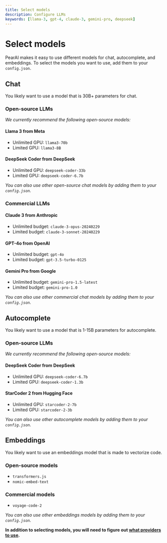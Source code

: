 ```yaml
---
title: Select models
description: Configure LLMs
keywords: [llama-3, gpt-4, claude-3, gemini-pro, deepseek]
---
```


# Select models

PearAI makes it easy to use different models for chat, autocomplete, and embeddings. To select the models you want to use, add them to your `config.json`.

## Chat

You likely want to use a model that is 30B+ parameters for chat.

### Open-source LLMs

*We currently recommend the following open-source models:*

#### Llama 3 from Meta

- Unlimited GPU: `llama3-70b`
- Limited GPU: `llama3-8B`

#### DeepSeek Coder from DeepSeek

- Unlimited GPU: `deepseek-coder-33b`
- Limited GPU: `deepseek-coder-6.7b`

*You can also use other open-source chat models by adding them to your `config.json`.*

### Commercial LLMs

#### Claude 3 from Anthropic

- Unlimited budget: `claude-3-opus-20240229`
- Limited budget: `claude-3-sonnet-20240229`

#### GPT-4o from OpenAI

- Unlimited budget: `gpt-4o`
- Limited budget: `gpt-3.5-turbo-0125`

#### Gemini Pro from Google

- Unlimited budget: `gemini-pro-1.5-latest`
- Limited budget: `gemini-pro-1.0`

*You can also use other commercial chat models by adding them to your `config.json`.*

## Autocomplete

You likely want to use a model that is 1-15B parameters for autocomplete.

### Open-source LLMs

*We currently recommend the following open-source models:*

#### DeepSeek Coder from DeepSeek

- Unlimited GPU: `deepseek-coder-6.7b`
- Limited GPU: `deepseek-coder-1.3b`

#### StarCoder 2 from Hugging Face

- Unlimited GPU: `starcoder-2-7b`
- Limited GPU: `starcoder-2-3b`

*You can also use other autocomplete models by adding them to your `config.json`.*

## Embeddings

You likely want to use an embeddings model that is made to vectorize code.

### Open-source models

- `transformers.js`
- `nomic-embed-text`

### Commercial models

- `voyage-code-2`



*You can also use other embeddings models by adding them to your `config.json`.*

**In addition to selecting models, you will need to figure out [what providers to use](./select-provider.md).**
